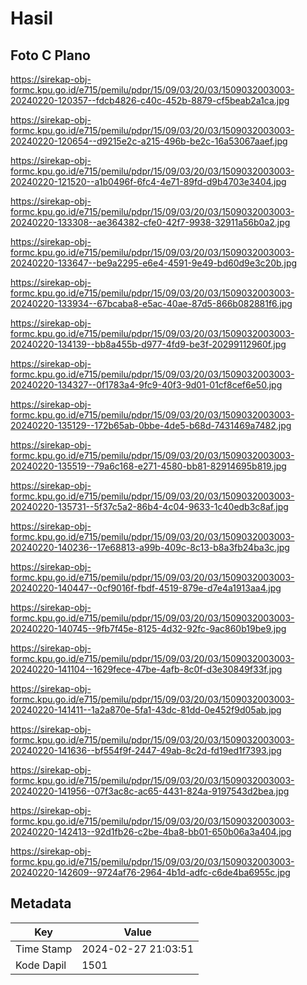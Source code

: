 # Hasil

## Foto C Plano

https://sirekap-obj-formc.kpu.go.id/e715/pemilu/pdpr/15/09/03/20/03/1509032003003-20240220-120357--fdcb4826-c40c-452b-8879-cf5beab2a1ca.jpg

https://sirekap-obj-formc.kpu.go.id/e715/pemilu/pdpr/15/09/03/20/03/1509032003003-20240220-120654--d9215e2c-a215-496b-be2c-16a53067aaef.jpg

https://sirekap-obj-formc.kpu.go.id/e715/pemilu/pdpr/15/09/03/20/03/1509032003003-20240220-121520--a1b0496f-6fc4-4e71-89fd-d9b4703e3404.jpg

https://sirekap-obj-formc.kpu.go.id/e715/pemilu/pdpr/15/09/03/20/03/1509032003003-20240220-133308--ae364382-cfe0-42f7-9938-32911a56b0a2.jpg

https://sirekap-obj-formc.kpu.go.id/e715/pemilu/pdpr/15/09/03/20/03/1509032003003-20240220-133647--be9a2295-e6e4-4591-9e49-bd60d9e3c20b.jpg

https://sirekap-obj-formc.kpu.go.id/e715/pemilu/pdpr/15/09/03/20/03/1509032003003-20240220-133934--67bcaba8-e5ac-40ae-87d5-866b082881f6.jpg

https://sirekap-obj-formc.kpu.go.id/e715/pemilu/pdpr/15/09/03/20/03/1509032003003-20240220-134139--bb8a455b-d977-4fd9-be3f-20299112960f.jpg

https://sirekap-obj-formc.kpu.go.id/e715/pemilu/pdpr/15/09/03/20/03/1509032003003-20240220-134327--0f1783a4-9fc9-40f3-9d01-01cf8cef6e50.jpg

https://sirekap-obj-formc.kpu.go.id/e715/pemilu/pdpr/15/09/03/20/03/1509032003003-20240220-135129--172b65ab-0bbe-4de5-b68d-7431469a7482.jpg

https://sirekap-obj-formc.kpu.go.id/e715/pemilu/pdpr/15/09/03/20/03/1509032003003-20240220-135519--79a6c168-e271-4580-bb81-82914695b819.jpg

https://sirekap-obj-formc.kpu.go.id/e715/pemilu/pdpr/15/09/03/20/03/1509032003003-20240220-135731--5f37c5a2-86b4-4c04-9633-1c40edb3c8af.jpg

https://sirekap-obj-formc.kpu.go.id/e715/pemilu/pdpr/15/09/03/20/03/1509032003003-20240220-140236--17e68813-a99b-409c-8c13-b8a3fb24ba3c.jpg

https://sirekap-obj-formc.kpu.go.id/e715/pemilu/pdpr/15/09/03/20/03/1509032003003-20240220-140447--0cf9016f-fbdf-4519-879e-d7e4a1913aa4.jpg

https://sirekap-obj-formc.kpu.go.id/e715/pemilu/pdpr/15/09/03/20/03/1509032003003-20240220-140745--9fb7f45e-8125-4d32-92fc-9ac860b19be9.jpg

https://sirekap-obj-formc.kpu.go.id/e715/pemilu/pdpr/15/09/03/20/03/1509032003003-20240220-141104--1629fece-47be-4afb-8c0f-d3e30849f33f.jpg

https://sirekap-obj-formc.kpu.go.id/e715/pemilu/pdpr/15/09/03/20/03/1509032003003-20240220-141411--1a2a870e-5fa1-43dc-81dd-0e452f9d05ab.jpg

https://sirekap-obj-formc.kpu.go.id/e715/pemilu/pdpr/15/09/03/20/03/1509032003003-20240220-141636--bf554f9f-2447-49ab-8c2d-fd19ed1f7393.jpg

https://sirekap-obj-formc.kpu.go.id/e715/pemilu/pdpr/15/09/03/20/03/1509032003003-20240220-141956--07f3ac8c-ac65-4431-824a-9197543d2bea.jpg

https://sirekap-obj-formc.kpu.go.id/e715/pemilu/pdpr/15/09/03/20/03/1509032003003-20240220-142413--92d1fb26-c2be-4ba8-bb01-650b06a3a404.jpg

https://sirekap-obj-formc.kpu.go.id/e715/pemilu/pdpr/15/09/03/20/03/1509032003003-20240220-142609--9724af76-2964-4b1d-adfc-c6de4ba6955c.jpg


## Metadata

| Key        | Value               |
| ---------- | ------------------- |
| Time Stamp | 2024-02-27 21:03:51 |
| Kode Dapil | 1501                |



